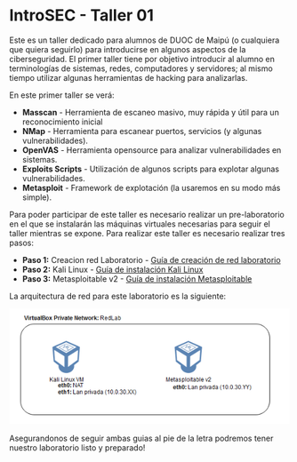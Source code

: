 # IntroSEC - Taller 01
Este es un taller dedicado para alumnos de DUOC de Maipú (o cualquiera que quiera seguirlo) para introducirse en algunos aspectos de la ciberseguridad. El primer taller tiene por objetivo introducir al alumno en terminologías de sistemas, redes, computadores y servidores; al mismo tiempo utilizar algunas herramientas de hacking para analizarlas.

En este primer taller se verá:
 * **Masscan** - Herramienta de escaneo masivo, muy rápida y útil para un reconocimiento inicial
 * **NMap** - Herramienta para escanear puertos, servicios (y algunas vulnerabilidades).
 * **OpenVAS** - Herramienta opensource para analizar vulnerabilidades en sistemas.
 * **Exploits Scripts** - Utilización de algunos scripts para explotar algunas vulnerabilidades.
 * **Metasploit** - Framework de explotación (la usaremos en su modo más simple).

Para poder participar de este taller es necesario realizar un pre-laboratorio en el que se instalarán las máquinas virtuales necesarias para seguir el taller mientras se expone. Para realizar este taller es necesario realizar tres pasos:

* **Paso 1:** Creacion red Laboratorio - [Guía de creación de red laboratorio](CREAR_LABNET.MD)
* **Paso 2:** Kali Linux - [Guía de instalación Kali Linux](INSTALL_KALI.MD)
* **Paso 3:** Metasploitable v2 - [Guía de instalación Metasploitable](INSTALL_METASPLOITABLE.MD)

La arquitectura de red para este laboratorio es la siguiente:

![](images/network_map.PNG)

Asegurandonos de seguir ambas guias al pie de la letra podremos tener nuestro laboratorio listo y preparado!